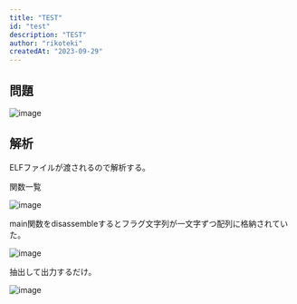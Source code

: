 ```yaml
---
title: "TEST"
id: "test"
description: "TEST"
author: "rikoteki"
createdAt: "2023-09-29"
---
```


## 問題

![image](https://github.com/r1k0t3k1/note/assets/57973603/66bf871c-c332-43b2-b330-e66ceb5a0aa8)

## 解析

ELFファイルが渡されるので解析する。

関数一覧

![image](https://github.com/r1k0t3k1/note/assets/57973603/5c0956e2-6a26-4b24-bc7a-4e665a65d2c6)

main関数をdisassembleするとフラグ文字列が一文字ずつ配列に格納されていた。

![image](https://github.com/r1k0t3k1/note/assets/57973603/641e627e-bdcf-440e-bccb-df87bae98d33)

抽出して出力するだけ。

![image](https://github.com/r1k0t3k1/note/assets/57973603/fb7b06b9-d648-4fdd-9860-e302b2aa6d7b)


